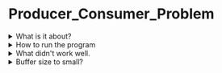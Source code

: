 # Producer_Consumer_Problem
<details>
  <summary>What is it about?</summary>
  <p>This program is to understand how semaphores and threading works.</p>
  <p>It controlls when values are placed into the buffer (producer) and values taken out (consumer).</p>
  <p>This program works best on Linux.</p>
</details>
<details>
  <summary>How to run the program</summary>
  <ol>
    <li>Download the "Program_Files" and place it in a location on your PC.</li>
    <li>In terminal, set your directory to location of "Program_Files".</li>
    <li>Use gcc to complie the source code.</li>
      <ul>
        <li><code>$ gcc producer.c -pthread -lrt -o producer</code></li>
        <li><code>$ gcc consumer.c -pthread -lrt -o consumer</code></li>
      </ul>
    <li>Run both programs at the same time to see the code working.</li>
    <ul>
      <li><code>$ ./producer & ./consumer &</code></li>
    </ul>
  </ol>
</details>
<details>
  <summary>What didn't work well.</summary>
  <p>This is the first time working with semaphores and pthread to get both programs to work with each other.</p>
  <p>This was the first time using C programing language in a very long time so I had to relearn it to get the program up and running.</p>
  <p>I had a lot of issues trying to get the producer to come up first because it kept on going to the consumer portion first.</p>
  <p>I also had the issue of the producer and the consumer running at the same time. I was able to fix this by using sleep() in the consumer portion only.</p>
  <p>I was not able to get the consumer to wait at the start up of the program. I am still working on trying to fix this problem.</p>
</details>
<details>
  <summary>Buffer size to small?</summary>
  <p>If you want to change the size of the buffer, you can change it in the producer.c and consumer.c files.</p>
  <p>Look for <code>#define BUFFER_SIZE 2</code> and change the number on BOTH programs to be the same.</p>
</details>
